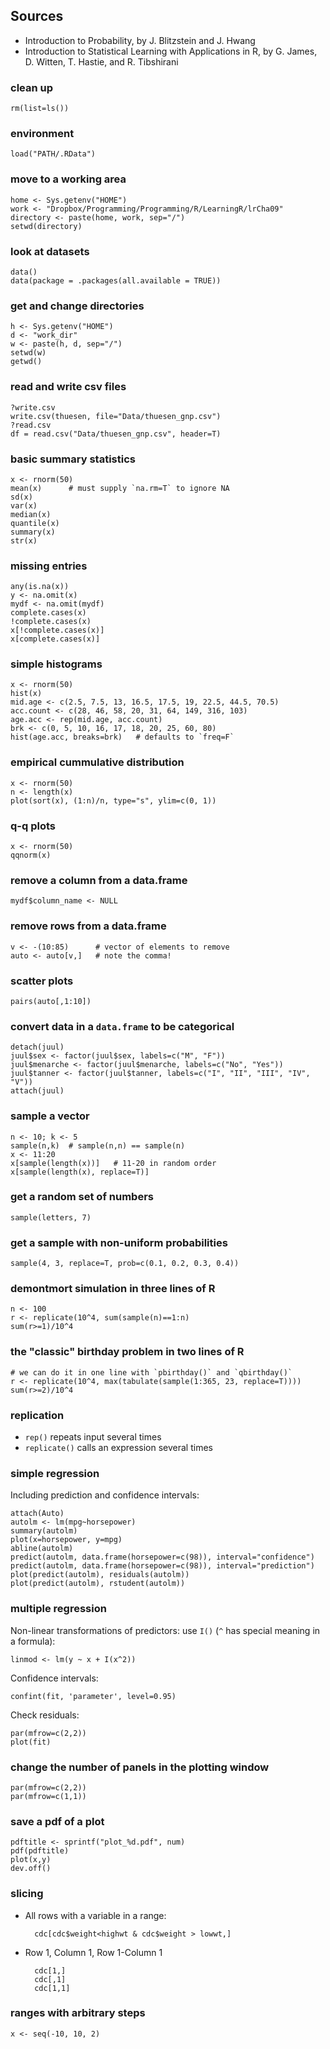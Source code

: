 ## Sources

* Introduction to Probability, by J. Blitzstein and J. Hwang
* Introduction to Statistical Learning with Applications in R, by G. James,
D. Witten, T. Hastie, and R. Tibshirani

### clean up

    rm(list=ls())

### environment

    load("PATH/.RData")

### move to a working area

    home <- Sys.getenv("HOME")
    work <- "Dropbox/Programming/Programming/R/LearningR/lrCha09"
    directory <- paste(home, work, sep="/")
    setwd(directory)

### look at datasets

    data()
    data(package = .packages(all.available = TRUE))

### get and change directories

    h <- Sys.getenv("HOME")
    d <- "work_dir"
    w <- paste(h, d, sep="/")
    setwd(w)
    getwd()

### read and write csv files

    ?write.csv
    write.csv(thuesen, file="Data/thuesen_gnp.csv")
    ?read.csv
    df = read.csv("Data/thuesen_gnp.csv", header=T)

### basic summary statistics

    x <- rnorm(50)
    mean(x)      # must supply `na.rm=T` to ignore NA
    sd(x)
    var(x)
    median(x)
    quantile(x)
    summary(x)
    str(x)

### missing entries

    any(is.na(x))
    y <- na.omit(x)
    mydf <- na.omit(mydf)
    complete.cases(x)
    !complete.cases(x)
    x[!complete.cases(x)]
    x[complete.cases(x)]

### simple histograms

    x <- rnorm(50)
    hist(x)
    mid.age <- c(2.5, 7.5, 13, 16.5, 17.5, 19, 22.5, 44.5, 70.5)
    acc.count <- c(28, 46, 58, 20, 31, 64, 149, 316, 103)
    age.acc <- rep(mid.age, acc.count)
    brk <- c(0, 5, 10, 16, 17, 18, 20, 25, 60, 80)
    hist(age.acc, breaks=brk)   # defaults to `freq=F`

### empirical cummulative distribution

    x <- rnorm(50)
    n <- length(x)
    plot(sort(x), (1:n)/n, type="s", ylim=c(0, 1))

### q-q plots

    x <- rnorm(50)
    qqnorm(x)

### remove a column from a data.frame

    mydf$column_name <- NULL

### remove rows from a data.frame

    v <- -(10:85)      # vector of elements to remove
    auto <- auto[v,]   # note the comma!

### scatter plots

    pairs(auto[,1:10])

### convert data in a `data.frame` to be categorical

    detach(juul)
    juul$sex <- factor(juul$sex, labels=c("M", "F"))
    juul$menarche <- factor(juul$menarche, labels=c("No", "Yes"))
    juul$tanner <- factor(juul$tanner, labels=c("I", "II", "III", "IV", "V"))
    attach(juul)

### sample a vector

    n <- 10; k <- 5
    sample(n,k)  # sample(n,n) == sample(n)
    x <- 11:20
    x[sample(length(x))]   # 11-20 in random order
    x[sample(length(x), replace=T)]

### get a random set of numbers

    sample(letters, 7)

### get a sample with non-uniform probabilities

    sample(4, 3, replace=T, prob=c(0.1, 0.2, 0.3, 0.4))

### demontmort simulation in three lines of R

    n <- 100
    r <- replicate(10^4, sum(sample(n)==1:n)
    sum(r>=1)/10^4

### the "classic" birthday problem in two lines of R

    # we can do it in one line with `pbirthday()` and `qbirthday()`
    r <- replicate(10^4, max(tabulate(sample(1:365, 23, replace=T))))
    sum(r>=2)/10^4

### replication

* `rep()` repeats input several times
* `replicate()` calls an expression several times

### simple regression

Including prediction and confidence intervals:

    attach(Auto)
    autolm <- lm(mpg~horsepower)
    summary(autolm)
    plot(x=horsepower, y=mpg)
    abline(autolm)
    predict(autolm, data.frame(horsepower=c(98)), interval="confidence")
    predict(autolm, data.frame(horsepower=c(98)), interval="prediction")
    plot(predict(autolm), residuals(autolm))
    plot(predict(autolm), rstudent(autolm))

### multiple regression

Non-linear transformations of predictors: use `I()` (`^` has special meaning in
a formula):

    linmod <- lm(y ~ x + I(x^2))

Confidence intervals:

    confint(fit, 'parameter', level=0.95)

Check residuals:

    par(mfrow=c(2,2))
    plot(fit)

### change the number of panels in the plotting window

    par(mfrow=c(2,2))
    par(mfrow=c(1,1))


### save a pdf of a plot

    pdftitle <- sprintf("plot_%d.pdf", num)
    pdf(pdftitle)
    plot(x,y)
    dev.off()

### slicing

* All rows with a variable in a range:

        cdc[cdc$weight<highwt & cdc$weight > lowwt,]

* Row 1, Column 1, Row 1-Column 1

        cdc[1,]
        cdc[,1]
        cdc[1,1]

### ranges with arbitrary steps

    x <- seq(-10, 10, 2)

